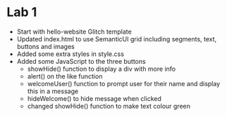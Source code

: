 # Lab 1

- Start with hello-website Glitch template
- Updated index.html to use SemanticUI grid including segments, text, buttons and images
- Added some extra styles in style.css
- Added some JavaScript to the three buttons
  - showHide() function to display a div with more info
  - alert() on the like function
  - welcomeUser() function to prompt user for their name and display this in a message
  - hideWelcome() to hide message when clicked
  - changed showHide() function to make text colour green
